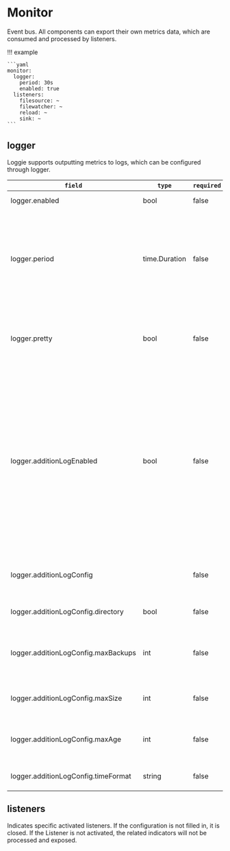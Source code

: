 # Monitor

Event bus. All components can export their own metrics data, which are consumed and processed by listeners.

!!! example

    ```yaml
    monitor:
      logger:
        period: 30s
        enabled: true
      listeners:
        filesource: ~
        filewatcher: ~
        reload: ~
        sink: ~    
    ```

## logger
Loggie supports outputting metrics to logs, which can be configured through logger.


|    `field`   |    `type`    |  `required`  |  `default`  |  `description`  |
| ---------- | ----------- | ----------- | --------- | -------- |
| logger.enabled | bool  |    false    |  false    | whether to open |
| logger.period | time.Duration  |    false    |  10s    | 	The time interval of indicator printing. It is recommended to extend the interval when the amount of data is large, such as 30s, 5m |
| logger.pretty | bool  |    false    |  false    | whether the printed indicator json needs to be displayed in a friendly manner. |
| logger.additionLogEnabled | bool  |    false    |  false    | Whether it is necessary to output the printed metrics to another log file separately. In the case of a large amount of data, if we configure the printing interval to be short, this switch can be turned on to avoid too many metrics log interference. |
| logger.additionLogConfig |   |    false    |      | Log configuration parameters for extra output. |
| logger.additionLogConfig.directory | bool  |    false    |  /data/loggie/log    | log directory for extra output |
| logger.additionLogConfig.maxBackups | int  |    false    |  metrics.log    | The maximum number of files to keep in log rotation. The default is 3 |
| logger.additionLogConfig.maxSize | int  |    false    |  1024    | the maximum file size (in MB) when the log is rotated |
| logger.additionLogConfig.maxAge | int  |    false    |  14    | Maximum number of days to be retained for log rotation | 
| logger.additionLogConfig.timeFormat | string  |    false    |  2006-01-02 15:04:05    | Time format for each line of log output |

## listeners  
Indicates specific activated listeners.
If the configuration is not filled in, it is closed. If the Listener is not activated, the related indicators will not be processed and exposed.